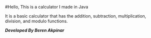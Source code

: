 #Hello, This is a calculator I made in Java

It is a basic calculator that has the addition, subtraction, multiplication, division, and modulo functions. 

***Developed By Beren Akpinar***
